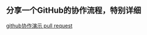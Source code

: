 ## 分享一个GitHub的协作流程，特别详细

[github协作演示 pull request](https://www.cnblogs.com/zhangjianbin/p/7774073.html)

